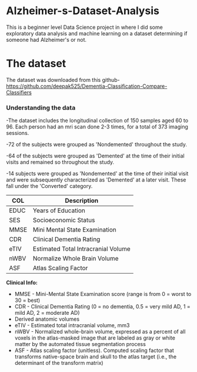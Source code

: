 # Alzheimer-s-Dataset-Analysis
This is a beginner level Data Science project in where I did some exploratory data analysis and machine learning on a dataset determining if someone had Alzheimer's or not.
# The dataset
The dataset was downloaded from this github- https://github.com/deepak525/Dementia-Classification-Compare-Classifiers

### Understanding the data
-The dataset includes the longitudinal collection of 150 samples aged 60 to 96. Each person had an mri scan done 2-3 times, for a total of 373 imaging sessions. 

-72 of the subjects were grouped as 'Nondemented' throughout the study.

-64 of the subjects were grouped as 'Demented' at the time of their initial visits and remained so throughout the study.

-14 subjects were grouped as 'Nondemented' at the time of their initial visit and were subsequently characterized as 'Demented' at a later visit. These fall under the 'Converted' category.

| COL  | Description                         |
|------|-------------------------------------|
| EDUC | Years of Education                  |
| SES  | Socioeconomic Status                |
| MMSE | Mini Mental State Examination       |
| CDR  | Clinical Dementia Rating            |
| eTIV | Estimated Total Intracranial Volume |
| nWBV | Normalize Whole Brain Volume        |
| ASF  | Atlas Scaling Factor                |

**Clinical Info:**
- MMSE - Mini-Mental State Examination score (range is from 0 = worst to 30 = best)
- CDR - Clinical Dementia Rating (0 = no dementia, 0.5 = very mild AD, 1 = mild AD, 2 = moderate AD)
- Derived anatomic volumes
- eTIV - Estimated total intracranial volume, mm3
- nWBV - Normalized whole-brain volume, expressed as a percent of all voxels in the atlas-masked image that are labeled as gray or white matter by the automated tissue segmentation process
- ASF - Atlas scaling factor (unitless). Computed scaling factor that transforms native-space brain and skull to the atlas target (i.e., the determinant of the transform matrix)
